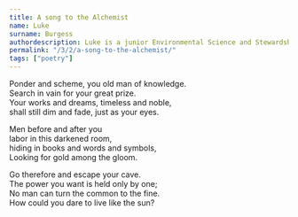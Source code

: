 ```yaml
---
title: A song to the Alchemist
name: Luke
surname: Burgess
authordescription: Luke is a junior Environmental Science and Stewardship major from North Carolina.
permalink: "/3/2/a-song-to-the-alchemist/"
tags: ["poetry"]
---
```

Ponder and scheme, you old man of knowledge.<br>
Search in vain for your great prize.<br>
Your works and dreams, timeless and noble,<br>
shall still dim and fade, just as your eyes.

Men before and after you<br>
labor in this darkened room,<br>
hiding in books and words and symbols,<br>
Looking for gold among the gloom.

Go therefore and escape your cave.<br>
The power you want is held only by one;<br>
No man can turn the common to the fine. <br>
How could you dare to live like the sun?